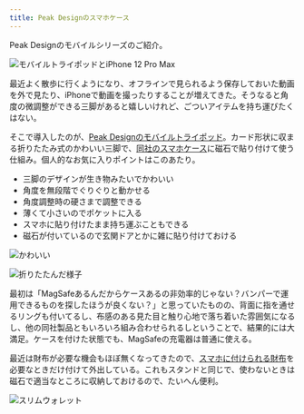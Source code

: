 ```yaml
---
title: Peak Designのスマホケース
---
```

Peak Designのモバイルシリーズのご紹介。

![](https://lh4.googleusercontent.com/9NhNfxSKhg2EZpsYGP6WBpuwrc7MiRHyCycNCTbXljZoH6mGLgqfOKtYKsBuKdRfeTz4HY659orhCGax1UPv7W1Ft6Z26sugp6KvpIw9MpgxGozgzvsExvxsX-GFIe8-WsPhkOqiKQDuApKC0M5gop4t8bhPtPI7KBuUl5KQ2G_peT0QwDrguADORb1- "モバイルトライポッドとiPhone 12 Pro Max")

最近よく散歩に行くようになり、オフラインで見られるよう保存しておいた動画を外で見たり、iPhoneで動画を撮ったりすることが増えてきた。そうなると角度の微調整ができる三脚があると嬉しいけれど、ごついアイテムを持ち運びたくはない。

そこで導入したのが、[Peak Designのモバイルトライポッド](https://www.amazon.co.jp/dp/B09FRZPLL3)。カード形状に収まる折りたたみ式のかわいい三脚で、[同社のスマホケース](https://www.amazon.co.jp/dp/B09FP3HP7Z?)に磁石で貼り付けて使う仕組み。個人的なお気に入りポイントはこのあたり。

*   三脚のデザインが生き物みたいでかわいい
*   角度を無段階でぐりぐりと動かせる
*   角度調整時の硬さまで調整できる
*   薄くて小さいのでポケットに入る
*   スマホに貼り付けたまま持ち運ぶこともできる
*   磁石が付いているので玄関ドアとかに雑に貼り付けておける

![](https://lh6.googleusercontent.com/kGwzWolRQL5RWtHjjaDdMwa6a4ytwBk0detMm6dpzlpvBb1flyN2JL-JMzsb2oB1d1N-i-P3uG53EUkZTcE93jCQ5PZ3K2b2X98E1L4ExBxeIbWVwfJYsxkfF417lSj5vjPOwGFEBRYdb4pqxKiMfeVz_QEjJUHqf3SG2t2RCFjrETePk7RcW88rqvEA "かわいい")

![](https://lh5.googleusercontent.com/BIpxzOKDkff8xCnm6q-lEAdY8rmbVMkq7GlZXVKtrvf3maZa78QH16h-buasGGi3c8ugWauL_cMrk2ToSj96wDGUBuQMOofxWnLkiYW2fSLamSnODx9EjeRKGuim_a3D368gi38ZM5upvn09LFIo7CK0N7nEt2KVfTpIRnaroGrdQxzGFxwh-lZEqKVk "折りたたんだ様子")

最初は「MagSafeあるんだからケースあるの非効率的じゃない？バンパーで運用できるものを探したほうが良くない？」と思っていたものの、背面に指を通せるリングも付いてるし、布感のある見た目と触り心地で落ち着いた雰囲気になるし、他の同社製品ともいろいろ組み合わせられるしということで、結果的には大満足。ケースを付けた状態でも、MagSafeの充電器は普通に使える。

最近は財布が必要な機会もほぼ無くなってきたので、[スマホに付けられる財布](https://www.amazon.co.jp/dp/B09FSGW671)を必要なときだけ付けて外出している。これもスタンドと同じで、使わないときは磁石で適当なところに収納しておけるので、たいへん便利。

![](https://lh6.googleusercontent.com/NvQyAdRInosJN6kkL2erADG_dVxQF760eNfNU1oYWhdvoKPmC3XrsTNjhJ14LENNDFDs0eKc5wLOhrBym8mpIdGxybTn3xHg_TvAWVcYTvnkyPFDI_-LD47vGB6LTH6vZHb_DZI7lv4zDgJk9SVDLZ2lac6qIgSgJIkQ_YcJnOG_Zaq3OnbK7V-typfv "スリムウォレット")
